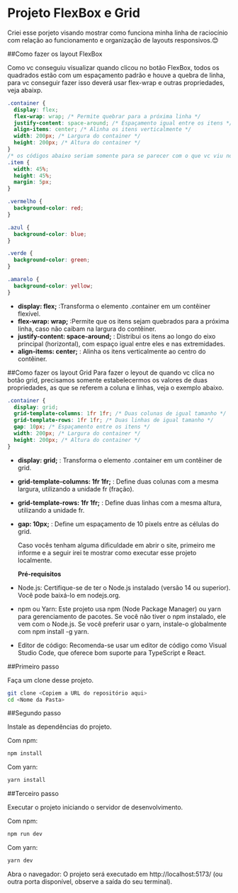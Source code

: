 # Projeto FlexBox e Grid

 Criei esse porjeto visando mostrar como funciona minha linha de raciocínio com relação ao funcionamento e organização de layouts responsivos.😊

##Como fazer os layout FlexBox

Como vc conseguiu visualizar quando clicou no botão FlexBox, todos os quadrados estão com um espaçamento padrão e houve a quebra de linha, para vc conseguir fazer isso deverá usar flex-wrap e outras propriedades, veja abaixp.


```css
.container {
  display: flex;
  flex-wrap: wrap; /* Permite quebrar para a próxima linha */
  justify-content: space-around; /* Espaçamento igual entre os itens */
  align-items: center; /* Alinha os itens verticalmente */
  width: 200px; /* Largura do container */
  height: 200px; /* Altura do container */
}
/* os códigos abaixo seriam somente para se parecer com o que vc viu no site */
.item {
  width: 45%;
  height: 45%; 
  margin: 5px;
}

.vermelho {
  background-color: red;
}

.azul {
  background-color: blue;
}

.verde {
  background-color: green;
}

.amarelo {
  background-color: yellow;
}
```

- **display: flex;**  :Transforma o elemento .container em um contêiner flexível.
- **flex-wrap: wrap;** :Permite que os itens sejam quebrados para a próxima linha, caso não caibam na largura do contêiner.
- **justify-content: space-around;** : Distribui os itens ao longo do eixo principal (horizontal), com espaço igual entre eles e nas extremidades.
- **align-items: center;** : Alinha os itens verticalmente ao centro do contêiner.

##Como fazer os layout Grid
  Para fazer o leyout de quando vc clica no botão grid, precisamos somente estabelecermos os valores de duas propriedades, as que se referem a coluna e linhas, veja o exemplo abaixo.

```css
.container {
  display: grid;
  grid-template-columns: 1fr 1fr; /* Duas colunas de igual tamanho */
  grid-template-rows: 1fr 1fr; /* Duas linhas de igual tamanho */
  gap: 10px; /* Espaçamento entre os itens */
  width: 200px; /* Largura do container */
  height: 200px; /* Altura do container */
}
```

- **display: grid;** : Transforma o elemento .container em um contêiner de grid.
- **grid-template-columns: 1fr 1fr;** : Define duas colunas com a mesma largura, utilizando a unidade fr (fração).
- **grid-template-rows: 1fr 1fr;** : Define duas linhas com a mesma altura, utilizando a unidade fr.
- **gap: 10px;** : Define um espaçamento de 10 pixels entre as células do grid.

  Caso vocês tenham alguma dificuldade em abrir o site, primeiro me informe e a seguir irei te mostrar como executar esse projeto localmente.

  **Pré-requisitos**

 - Node.js: Certifique-se de ter o Node.js instalado (versão 14 ou superior). Você pode baixá-lo em nodejs.org.
 - npm ou Yarn: Este projeto usa npm (Node Package Manager) ou yarn para gerenciamento de pacotes. Se você não tiver o npm instalado, ele vem com o Node.js. Se você preferir usar o yarn, instale-o globalmente com npm install -g yarn.
 - Editor de código: Recomenda-se usar um editor de código como Visual Studio Code, que oferece bom suporte para TypeScript e React.

##Primeiro passo

  Faça um clone desse projeto.

```Bash
git clone <Copiem a URL do repositório aqui>
cd <Nome da Pasta>
```
##Segundo passo

  Instale as dependências do projeto.

Com npm:
```Bash
npm install
```
Com yarn:
```Bash
yarn install
```

##Terceiro passo

  Executar o projeto iniciando o servidor de desenvolvimento.

Com npm:
```Bash
npm run dev
```
Com yarn:
```Bash
yarn dev
```
  Abra o navegador: O projeto será executado em http://localhost:5173/ (ou outra porta disponível, observe a saída do seu terminal).
   

  

